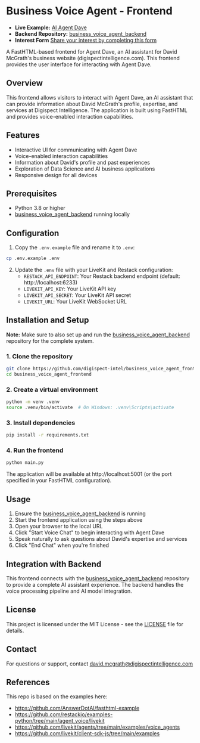 # Business Voice Agent - Frontend

- **Live Example:** [AI Agent Dave](https://agent-dave.pla.sh)
- **Backend Repository:** [business_voice_agent_backend](https://github.com/digispect-intel/business_voice_agent_backend)
- **Interest Form** [Share your interest by completing this form](https://forms.digispectintelligence.solutions/r4RzLd)

A FastHTML-based frontend for Agent Dave, an AI assistant for David McGrath's business website (digispectintelligence.com). This frontend provides the user interface for interacting with Agent Dave.

## Overview

This frontend allows visitors to interact with Agent Dave, an AI assistant that can provide information about David McGrath's profile, expertise, and services at Digispect Intelligence. The application is built using FastHTML and provides voice-enabled interaction capabilities.

## Features

- Interactive UI for communicating with Agent Dave
- Voice-enabled interaction capabilities
- Information about David's profile and past experiences
- Exploration of Data Science and AI business applications
- Responsive design for all devices

## Prerequisites

- Python 3.8 or higher
- [business_voice_agent_backend](https://github.com/digispect-intel/business_voice_agent_backend) running locally

## Configuration

1. Copy the `.env.example` file and rename it to `.env`:

```bash
cp .env.example .env
```

2. Update the `.env` file with your LiveKit and Restack configuration:
   - `RESTACK_API_ENDPOINT`: Your Restack backend endpoint (default: http://localhost:6233)
   - `LIVEKIT_API_KEY`: Your LiveKit API key
   - `LIVEKIT_API_SECRET`: Your LiveKit API secret
   - `LIVEKIT_URL`: Your LiveKit WebSocket URL

## Installation and Setup

**Note:** Make sure to also set up and run the [business_voice_agent_backend](https://github.com/digispect-intel/business_voice_agent_backend) repository for the complete system.

### 1. Clone the repository

```bash
git clone https://github.com/digispect-intel/business_voice_agent_frontend.git
cd business_voice_agent_frontend
```

### 2. Create a virtual environment

```bash
python -m venv .venv
source .venv/bin/activate  # On Windows: .venv\Scripts\activate
```

### 3. Install dependencies

```bash
pip install -r requirements.txt
```

### 4. Run the frontend

```bash
python main.py
```

The application will be available at http://localhost:5001 (or the port specified in your FastHTML configuration).

## Usage

1. Ensure the [business_voice_agent_backend](https://github.com/digispect-intel/business_voice_agent_backend) is running
2. Start the frontend application using the steps above
3. Open your browser to the local URL
4. Click "Start Voice Chat" to begin interacting with Agent Dave
5. Speak naturally to ask questions about David's expertise and services
6. Click "End Chat" when you're finished

## Integration with Backend

This frontend connects with the [business_voice_agent_backend](https://github.com/digispect-intel/business_voice_agent_backend) repository to provide a complete AI assistant experience. The backend handles the voice processing pipeline and AI model integration.

## License

This project is licensed under the MIT License - see the [LICENSE](LICENSE) file for details.

## Contact

For questions or support, contact david.mcgrath@digispectintelligence.com

## References

This repo is based on the examples here:
- https://github.com/AnswerDotAI/fasthtml-example
- https://github.com/restackio/examples-python/tree/main/agent_voice/livekit
- https://github.com/livekit/agents/tree/main/examples/voice_agents
- https://github.com/livekit/client-sdk-js/tree/main/examples